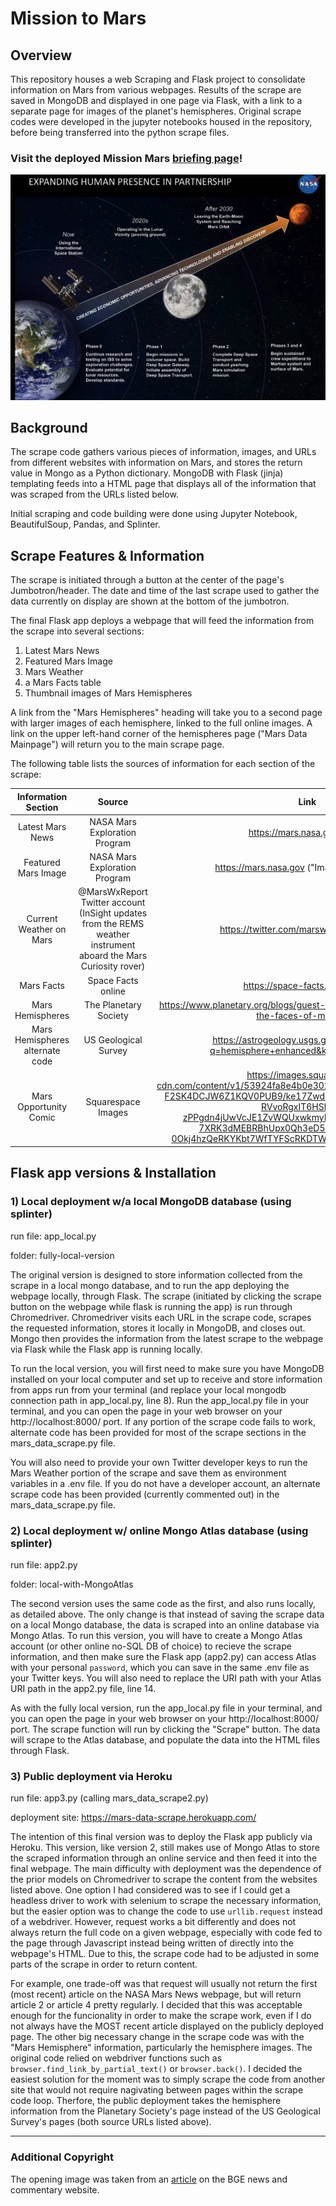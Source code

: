 # Mission to Mars

## Overview
This repository houses a web Scraping and Flask project to consolidate information on Mars from various webpages.  Results of the scrape are saved in MongoDB and displayed in one page via Flask, with a link to a separate page for images of the planet's hemispheres. Original scrape codes were developed in the jupyter notebooks housed in the repository, before being transferred into the python scrape files.

### Visit the deployed Mission Mars [briefing page](https://mars-data-scrape.herokuapp.com/)!

![Image](images/nasa-mars-mission-plan.png)


## Background
The scrape code gathers various pieces of information, images, and URLs from different websites with information on Mars, and stores the return value in Mongo as a Python dictionary.  MongoDB with Flask (jinja) templating feeds into a HTML page that displays all of the information that was scraped from the URLs listed below. 

Initial scraping and code building were done using Jupyter Notebook, BeautifulSoup, Pandas, and Splinter. 

## Scrape Features & Information
The scrape is initiated through a button at the center of the page's Jumbotron/header.  The date and time of the last scrape used to gather the data currently on display are shown at the bottom of the jumbotron. 

The final Flask app deploys a webpage that will feed the information from the scrape into several sections:
1. Latest Mars News
2. Featured Mars Image
3. Mars Weather
4. a Mars Facts table
5. Thumbnail images of Mars Hemispheres

A link from the "Mars Hemispheres" heading will take you to a second page with larger images of each hemisphere, linked to the full online images. A link on the upper left-hand corner of the hemispheres page ("Mars Data Mainpage") will return you to the main scrape page. 

The following table lists the sources of information for each section of the scrape:

|Information Section|Source|Link|
|:---:|:---:|:---:|
|Latest Mars News|NASA Mars Exploration Program|https://mars.nasa.gov/news/|
|Featured Mars Image |NASA Mars Exploration Program|https://mars.nasa.gov ("Image of the Week")| 
|Current Weather on Mars|@MarsWxReport Twitter account (InSight updates from the REMS weather instrument aboard the Mars Curiosity rover)|https://twitter.com/marswxreport?lang=en|
|Mars Facts| Space Facts online|https://space-facts.com/mars/|
|Mars Hemispheres|The Planetary Society|https://www.planetary.org/blogs/guest-blogs/bill-dunford/20140203-the-faces-of-mars.html|
|Mars Hemispheres alternate code|US Geological Survey|https://astrogeology.usgs.gov/search/results?q=hemisphere+enhanced&k1=target&v1=Mars|
|Mars Opportunity Comic|Squarespace Images|https://images.squarespace-cdn.com/content/v1/53924fa8e4b0e30215363474/1550692066119-F2SK4DCJW6Z1KQV0PUB9/ke17ZwdGBToddI8pDm48kPx25wW2-RVvoRgxIT6HShBZw-zPPgdn4jUwVcJE1ZvWQUxwkmyExglNqGp0IvTJZUJFbgE-7XRK3dMEBRBhUpx0Qh3eD5PfZ_nDR0M7OIGaTx-0Okj4hzQeRKYKbt7WfTYFScRKDTW78PcnUqBGqX8/blog2.png/|


## Flask app versions & Installation

### 1) Local deployment w/a local MongoDB database (using splinter)
run file: app_local.py

folder: fully-local-version

The original version is designed to store information collected from the scrape in a local mongo database, and to run the app deploying the webpage locally, through Flask.  The scrape (initiated by clicking the scrape button on the webpage while flask is running the app) is run through Chromedriver. Chromedriver visits each URL in the scrape code, scrapes the requested information, stores it locally in MongoDB, and closes out.  Mongo then provides the information from the latest scrape to the webpage via Flask while the Flask app is running locally. 

To run the local version, you will first need to make sure you have MongoDB installed on your local computer and set up to receive and store information from apps run from your terminal (and replace your local mongodb connection path in app_local.py, line 8). Run the app_local.py file in your terminal, and you can open the page in your web browser on your http://localhost:8000/ port. If any portion of the scrape code fails to work, alternate code has been provided for most of the scrape sections in the mars_data_scrape.py file.

You will also need to provide your own Twitter developer keys to run the Mars Weather portion of the scrape and save them as environment variables in a .env file.  If you do not have a developer account, an alternate scrape code has been provided (currently commented out) in the mars_data_scrape.py file. 


### 2) Local deployment w/ online Mongo Atlas database (using splinter)
run file: app2.py

folder: local-with-MongoAtlas

The second version uses the same code as the first, and also runs locally, as detailed above.  The only change is that instead of saving the scrape data on a local Mongo database, the data is scraped into an online database via Mongo Atlas. To run this version, you will have to create a Mongo Atlas account (or other online no-SQL DB of choice) to recieve the scrape information, and then make sure the Flask app (app2.py) can access Atlas with your personal `password`, which you can save in the same .env file as your Twitter keys. You will also need to replace the URI path with your Atlas URI path in the app2.py file, line 14.

As with the fully local version, run the app_local.py file in your terminal, and you can open the page in your web browser on your http://localhost:8000/ port. The scrape function will run by clicking the "Scrape" button. The data will scrape to the Atlas database, and populate the data into the HTML files through Flask. 


### 3) Public deployment via Heroku
run file: app3.py (calling mars_data_scrape2.py)

deployment site: https://mars-data-scrape.herokuapp.com/

The intention of this final version was to deploy the Flask app publicly via Heroku.  This version, like version 2, still makes use of Mongo Atlas to store the scraped information through an online service and then feed it into the final webpage. The main difficulty with deployment was the dependence of the prior models on Chromedriver to scrape the content from the websites listed above.  One option I had considered was to see if I could get a headless driver to work with selenium to scrape the necessary information, but the easier option was to change the code to use `urllib.request` instead of a webdriver.  However, request works a bit differently and does not always return the full code on a given webpage, especially with code fed to the page through Javascript instead being written of directly into the webpage's HTML.  Due to this, the scrape code had to be adjusted in some parts of the scrape in order to return content. 

For example, one trade-off was that request will usually not return the first (most recent) article on the NASA Mars News webpage, but will return article 2 or article 4 pretty regularly.  I decided that this was acceptable enough for the funcionality in order to make the scrape work, even if I do not always have the MOST recent article displayed on the publicly deployed page.  The other big necessary change in the scrape code was with the "Mars Hemisphere" information, particularly the hemisphere images. The original code relied on webdriver functions such as `browser.find_link_by_partial_text()` or `browser.back()`.  I decided the easiest solution for the moment was to simply scrape the code from another site that would not require nagivating between pages within the scrape code loop.  Therfore, the public deployment takes the hemisphere information from the Planetary Society's page instead of the US Geological Survey's pages (both source URLs listed above). 

-----
### Additional Copyright
The opening image was taken from an [article](https://bgr.com/2017/07/13/nasa-mars-mission-no-money-to-land/) on the BGE news and commentary website. 
